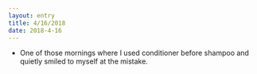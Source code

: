```yaml
---
layout: entry
title: 4/16/2018
date: 2018-4-16
---
```



- One of those mornings where I used conditioner before shampoo and quietly smiled to myself at the mistake.
